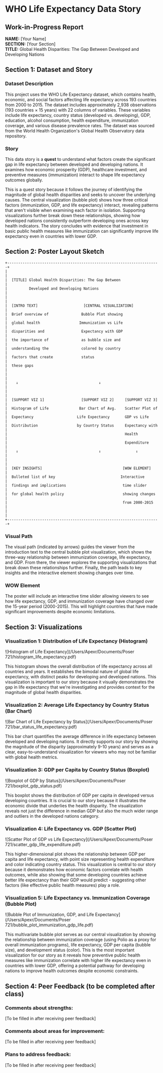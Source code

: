 # WHO Life Expectancy Data Story
## Work-in-Progress Report

**NAME:** [Your Name]  
**SECTION:** [Your Section]  
**TITLE:** Global Health Disparities: The Gap Between Developed and Developing Nations

## Section 1: Dataset and Story

### Dataset Description
This project uses the WHO Life Expectancy dataset, which contains health, economic, and social factors affecting life expectancy across 193 countries from 2000 to 2015. The dataset includes approximately 2,938 observations (193 countries × 15 years) with 22 columns of variables. These variables include life expectancy, country status (developed vs. developing), GDP, education, alcohol consumption, health expenditure, immunization coverage, and various disease prevalence rates. The dataset was sourced from the World Health Organization's Global Health Observatory data repository.

### Story
This data story is a **quest** to understand what factors create the significant gap in life expectancy between developed and developing nations. It examines how economic prosperity (GDP), healthcare investment, and preventive measures (immunization) interact to shape life expectancy outcomes globally. 

This is a quest story because it follows the journey of identifying the magnitude of global health disparities and seeks to uncover the underlying causes. The central visualization (bubble plot) shows how three critical factors (immunization, GDP, and life expectancy) interact, revealing patterns that aren't visible when examining each factor in isolation. Supporting visualizations further break down these relationships, showing how developed nations consistently outperform developing ones across key health indicators. The story concludes with evidence that investment in basic public health measures like immunization can significantly improve life expectancy even in countries with lower GDP.

## Section 2: Poster Layout Sketch

```
+----------------------------------------------------------------------+
|                                                                      |
|  [TITLE] Global Health Disparities: The Gap Between                  |
|          Developed and Developing Nations                            |
|                                                                      |
|  [INTRO TEXT]                     [CENTRAL VISUALIZATION]            |
|  Brief overview of               Bubble Plot showing                 |
|  global health                  Immunization vs Life                 |
|  disparities and                 Expectancy with GDP                 |
|  the importance of               as bubble size and                  |
|  understanding the               colored by country                  |
|  factors that create             status                              |
|  these gaps                                                          |
|                                                                      |
|    ↓                                     ↓                           |
|                                                                      |
|  [SUPPORT VIZ 1]                 [SUPPORT VIZ 2]     [SUPPORT VIZ 3] |
|  Histogram of Life              Bar Chart of Avg.    Scatter Plot of |
|  Expectancy                    Life Expectancy       GDP vs Life     |
|  Distribution                  by Country Status     Expectancy with |
|                                                      Health          |
|                                                      Expenditure     |
|    ↓                                     ↓                ↓          |
|                                                                      |
|  [KEY INSIGHTS]                                     [WOW ELEMENT]    |
|  Bulleted list of key                              Interactive       |
|  findings and implications                          time slider      |
|  for global health policy                           showing changes  |
|                                                     from 2000-2015   |
|                                                                      |
+----------------------------------------------------------------------+
```

### Visual Path
The visual path (indicated by arrows) guides the viewer from the introduction text to the central bubble plot visualization, which shows the three-way relationship between immunization coverage, life expectancy, and GDP. From there, the viewer explores the supporting visualizations that break down these relationships further. Finally, the path leads to key insights and the interactive element showing changes over time.

### WOW Element
The poster will include an interactive time slider allowing viewers to see how life expectancy, GDP, and immunization coverage have changed over the 15-year period (2000-2015). This will highlight countries that have made significant improvements despite economic limitations.

## Section 3: Visualizations

### Visualization 1: Distribution of Life Expectancy (Histogram)
![Histogram of Life Expectancy](/Users/Apexr/Documents/Poser 721/histogram_life_expectancy.pdf)

This histogram shows the overall distribution of life expectancy across all countries and years. It establishes the bimodal nature of global life expectancy, with distinct peaks for developing and developed nations. This visualization is important to our story because it visually demonstrates the gap in life expectancy that we're investigating and provides context for the magnitude of global health disparities.

### Visualization 2: Average Life Expectancy by Country Status (Bar Chart)
![Bar Chart of Life Expectancy by Status](/Users/Apexr/Documents/Poser 721/bar_status_life_expectancy.pdf)

This bar chart quantifies the average difference in life expectancy between developed and developing nations. It directly supports our story by showing the magnitude of the disparity (approximately 9-10 years) and serves as a clear, easy-to-understand visualization for viewers who may not be familiar with global health metrics.

### Visualization 3: GDP per Capita by Country Status (Boxplot)
![Boxplot of GDP by Status](/Users/Apexr/Documents/Poser 721/boxplot_gdp_status.pdf)

This boxplot shows the distribution of GDP per capita in developed versus developing countries. It is crucial to our story because it illustrates the economic divide that underlies the health disparity. The visualization reveals not just the difference in median GDP but also the much wider range and outliers in the developed nations category.

### Visualization 4: Life Expectancy vs. GDP (Scatter Plot)
![Scatter Plot of GDP vs Life Expectancy](/Users/Apexr/Documents/Poser 721/scatter_gdp_life_expenditure.pdf)

This higher-dimensional plot shows the relationship between GDP per capita and life expectancy, with point size representing health expenditure and color indicating country status. This visualization is central to our story because it demonstrates how economic factors correlate with health outcomes, while also showing that some developing countries achieve better life expectancy than their GDP would predict - suggesting other factors (like effective public health measures) play a role.

### Visualization 5: Life Expectancy vs. Immunization Coverage (Bubble Plot)
![Bubble Plot of Immunization, GDP, and Life Expectancy](/Users/Apexr/Documents/Poser 721/bubble_plot_immunization_gdp_life.pdf)

This multivariate bubble plot serves as our central visualization by showing the relationship between immunization coverage (using Polio as a proxy for overall immunization programs), life expectancy, GDP per capita (bubble size), and development status (color). This is the most important visualization for our story as it reveals how preventive public health measures like immunization correlate with higher life expectancy even in countries with lower GDP, offering a potential pathway for developing nations to improve health outcomes despite economic constraints.

## Section 4: Peer Feedback (to be completed after class)

### Comments about strengths:
[To be filled in after receiving peer feedback]

### Comments about areas for improvement:
[To be filled in after receiving peer feedback]

### Plans to address feedback:
[To be filled in after receiving peer feedback]